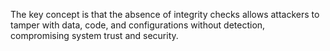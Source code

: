 The key concept is that the absence of integrity checks allows attackers to tamper with data, code, and configurations without detection, compromising system trust and security.

